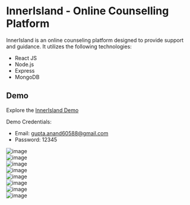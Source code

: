 # InnerIsland - Online Counselling Platform

InnerIsland is an online counseling platform designed to provide support and guidance. It utilizes the following technologies:

- React JS
- Node.js
- Express
- MongoDB

## Demo

Explore the [InnerIsland Demo](https://innerisland-frontend.onrender.com/)

Demo Credentials:
- Email: gupta.anand60588@gmail.com
- Password: 12345

![image](https://github.com/anandkishorgupta/innerIsland/assets/85511831/20f68df4-51c4-4df5-b987-4db3c51da7b6)
<br>
![image](https://github.com/anandkishorgupta/innerIsland/assets/85511831/8c4e1302-6a80-4ba8-913b-50e0972e0905)
<br>
![image](https://github.com/anandkishorgupta/innerIsland/assets/85511831/e425a3bf-2a50-4e99-81d4-aeea2f259d31)
<br>
![image](https://github.com/anandkishorgupta/innerIsland/assets/85511831/ccf3b2e3-3258-4dfc-95b2-4874788f9b79)
<br>
![image](https://github.com/anandkishorgupta/innerIsland/assets/85511831/846b8d4d-b7e6-4421-89cc-5d3bb20233ac)
<br>
![image](https://github.com/anandkishorgupta/innerIsland/assets/85511831/5585facd-2fed-40b8-8b13-225365a421f1)
<br>
![image](https://github.com/anandkishorgupta/innerIsland/assets/85511831/9502b5f7-e752-45c4-b7ee-0bf0f4fabbbd)
<br>
![image](https://github.com/anandkishorgupta/innerIsland/assets/85511831/276f3a02-0d9b-444e-8fcb-f9250ad7d3c8)





